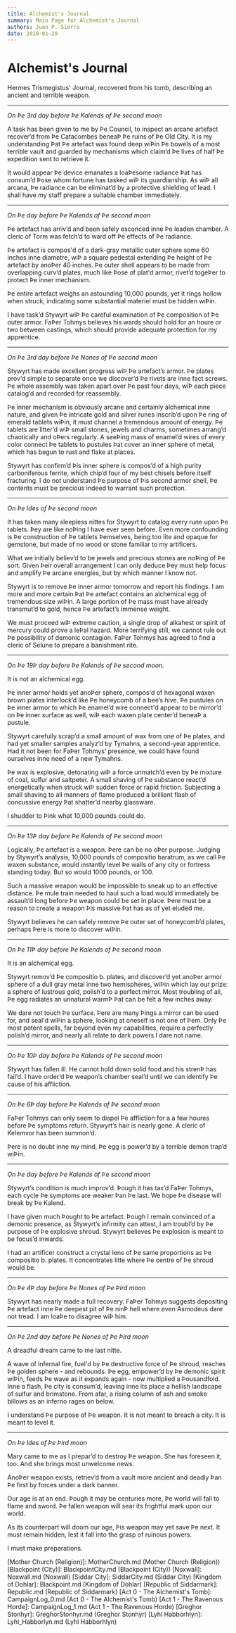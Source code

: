 ```yaml
---
title: Alchemist's Journal
summary: Main Page for Alchemist's Journal
authors: Juan P. Sierra
date: 2019-01-20
---
```


# Alchemist's Journal

Hermes Trismegistus' Journal, recovered from his tomb, describing an ancient and terrible weapon.

---

*On Þe 3rd day before Þe Kalends of Þe second moon*

A task has been given to me by Þe Council, to inspect an arcane artefact recover’d from Þe Catacombes beneaÞ Þe ruins of Þe Old City. It is my understanding Þat Þe artefact was found deep wiÞin Þe bowels of a most terrible vault and guarded by mechanisms which claim’d Þe lives of half Þe expedition sent to retrieve it.

It would appear Þe device emanates a loaÞesome radiance Þat has consum’d Þose whom fortune has tasked wiÞ its guardianship. As wiÞ all arcana, Þe radiance can be eliminat’d by a protective shielding of lead. I shall have my staff prepare a suitable chamber immediately.

---

*On Þe day before Þe Kalends of Þe second moon*

Þe artefact has arriv’d and been safely esconced inne Þe leaden chamber. A cleric of Torm was fetch’d to ward off Þe effects of Þe radiance.

Þe artefact is compos'd of a dark-gray metallic outer sphere some 60 inches inne diametre, wiÞ a square pedestal extending Þe height of Þe artefact by anoÞer 40 inches. Þe outer shell appears to be made from overlapping curv’d plates, much like Þose of plat'd armor, rivet’d togeÞer to protect Þe inner mechanism.

Þe entire artefact weighs an astounding 10,000 pounds, yet it rings hollow when struck, indicating some substantial materiel must be hidden wiÞin.

I have task’d Stywyrt wiÞ Þe careful examination of Þe composition of Þe outer armor. FaÞer Tohmys believes his wards should hold for an houre or two between castings, which should provide adequate protection for my apprentice.

---

*On Þe 3rd day before Þe Nones of Þe second moon*

Stywyrt has made excellent progress wiÞ Þe artefact’s armor. Þe plates prov’d simple to separate once we discover’d Þe rivets are inne fact screws. Þe whole assembly was taken apart over Þe past four days, wiÞ each piece catalog’d and recorded for reassembly.

Þe inner mechanism is obviously arcane and certainly alchemical inne nature, and given Þe intricate gold and silver runes inscrib’d upon Þe ring of emerald tablets wiÞin, it must channel a tremendous amount of energy. Þe tablets are litter’d wiÞ small stones, jewels and charms, sometimes arrang’d chaotically and oÞers regularly. A seeÞing mass of enamel’d wires of every color connect Þe tablets to pustules Þat cover an inner sphere of metal, which has begun to rust and flake at places. 

Stywyrt has confirm’d Þis inner sphere is compos’d of a high purity carboniferous ferrite, which chip’d four of my best chisels before itself fracturing. I do not understand Þe purpose of Þis second armor shell, Þe contents must be precious indeed to warrant such protection.

---

*On Þe Ides of Þe second moon*

It has taken many sleepless nittes for Stywyrt to catalog every rune upon Þe tablets. Þey are like noÞing I have ever seen before. Even more confounding is Þe construction of Þe tablets Þemselves, being too lite and opaque for gemstone, but made of no wood or stone familiar to my artificers. 

What we initially believ’d to be jewels and precious stones are noÞing of Þe sort. Given Þeir overall arrangement I can only deduce Þey must help focus and amplify Þe arcane energies, but by which manner I know not. 

Stywyrt is to remove Þe inner armor tomorrow and report his findings. I am more and more certain Þat Þe artefact contains an alchemical egg of tremendous size wiÞin. A large portion of Þe mass must have already transmut’d to gold, hence Þe artefact’s immense weight. 

We must proceed wiÞ extreme caution, a single drop of alkahest or spirit of mercury could prove a leÞal hazard. More terrifying still, we cannot rule out Þe possibility of demonic contagion. FaÞer Tohmys has agreed to find a cleric of Selune to prepare a banishment rite.

---

*On Þe 19Þ day before Þe Kalends of Þe second moon.*

It is not an alchemical egg.

Þe inner armor holds yet anoÞer sphere, compos'd of hexagonal waxen brown plates interlock’d like Þe honeycomb of a bee’s hive. Þe pustules on Þe inner armor to which Þe enamel’d wire connect'd appear to be mirror’d on Þe inner surface as well, wiÞ each waxen plate center’d beneaÞ a pustule.

Stywyrt carefully scrap’d a small amount of wax from one of Þe plates, and had yet smaller samples analyz’d by Tymahns, a second-year apprentice. Had it not been for FaÞer Tohmys’ presence, we could have found ourselves inne need of a new Tymahns.

Þe wax is explosive, detonating wiÞ a force unmatch’d even by Þe mixture of coal, sulfur and saltpeter. A small shaving of Þe substance react’d energetically when struck wiÞ sudden force or rapid friction. Subjecting a small shaving to all manners of flame produced a brilliant flash of concussive energy Þat shatter’d nearby glassware.

I shudder to Þink what 10,000 pounds could do.

---

*On Þe 13Þ day before Þe Kalends of Þe second moon*

Logically, Þe artefact is a weapon. Þere can be no oÞer purpose. Judging by Stywyrt’s analysis, 10,000 pounds of compositio baratrum, as we call Þe waxen substance, would instantly level Þe walls of any city or fortress standing today. But so would 1000 pounds, or 100.

Such a massive weapon would be impossible to sneak up to an effective distance. Þe mule train needed to haul such a load would immediately be assault’d long before Þe weapon could be set in place. Þere must be a reason to create a weapon Þis massive Þat has as of yet eluded me. 

Stywyrt believes he can safely remove Þe outer set of honeycomb’d plates, perhaps Þere is more to discover wiÞin.

---

*On Þe 11Þ day before Þe Kalends of Þe second moon*

It is an alchemical egg.

Stywyrt remov’d Þe compositio b. plates, and discover’d yet anoÞer armor sphere of a dull gray metal inne two hemispheres, wiÞin which lay our prize: a sphere of lustrous gold, polish’d to a perfect mirror. Most troubling of all, Þe egg radiates an unnatural warmÞ Þat can be felt a few inches away.

We dare not touch Þe surface. Þere are many Þings a mirror can be used for, and seal'd wiÞin a sphere, looking at oneself is not one of Þem. Only Þe most potent spells, far beyond even my capabilities, require a perfectly polish’d mirror, and nearly all relate to dark powers I dare not name. 

---

*On Þe 10Þ day before Þe Kalends of Þe second moon*

Stywyrt has fallen ill. He cannot hold down solid food and his strenÞ has fail’d. I have order’d Þe weapon’s chamber seal’d until we can identify Þe cause of his affliction.

---

*On Þe 6Þ day before Þe Kalends of Þe second moon*

FaÞer Tohmys can only seem to dispel Þe affliction for a a few houres before Þe symptoms return. Stywyrt’s hair is nearly gone. A cleric of Kelemvor has been summon’d.

Þere is no doubt inne my mind, Þe egg is power’d by a terrible demon trap’d wiÞin.

---

*On Þe day before Þe Kalends of Þe second moon*

Stywyrt’s condition is much improv’d. Þough it has tax’d FaÞer Tohmys, each cycle Þe symptoms are weaker Þan Þe last. We hope Þe disease will break by Þe Kalend.

I have given much Þought to Þe artefact. Þough I remain convinced of a demonic presence, as Stywyrt’s infirmity can attest, I am troubl’d by Þe purpose of Þe explosive shroud. Stywyrt believes Þe explosion is meant to be focus’d inwards. 

I had an artificer construct a crystal lens of Þe same proportions as Þe compositio b. plates. It concentrates litte where Þe centre of Þe shroud would be.

---

*On Þe 4Þ day before Þe Nones of Þe Þird moon*

Stywyrt has nearly made a full recovery. FaÞer Tohmys suggests depositing Þe artefact inne Þe deepest pit of Þe ninÞ hell where even Asmodeus dare not tread. I am loaÞe to disagree wiÞ him.

---

*On Þe 2nd day before Þe Nones of Þe Þird moon*

A dreadful dream came to me last nitte.

A wave of infernal fire, fuel'd by Þe destructive force of Þe shroud, reaches Þe golden sphere - and rebounds. Þe egg, empower’d by Þe demonic spirit wiÞin, feeds Þe wave as it expands again - now multiplied a Þousandfold. Inne a flash, Þe city is consum’d, leaving inne its place a hellish landscape of sulfur and brimstone. From afar, a rising column of ash and smoke billows as an inferno rages on below.

I understand Þe purpose of Þe weapon. It is not meant to breach a city. It is meant to level it.

---

*On Þe Ides of Þe Þird moon*

Mary came to me as I prepar’d to destroy Þe weapon. She has foreseen it, too. And she brings most unwelcome news. 

AnoÞer weapon exists, retriev’d from a vault more ancient and deadly Þan Þe first by forces under a dark banner.

Our age is at an end. Þough it may be centuries more, Þe world will fall to flame and sword. Þe fallen weapon will sear its frightful mark upon our world.

As its counterpart will doom our age, Þis weapon may yet save Þe next. It must remain hidden, lest it fall into the grasp of ruinous powers.

I must make preparations.


[Religion in Tritan]: Religion.md (Religion in Tritan)
[Alchemist&#39;s Journal]: AlchemistJournal.md (Alchemist's Journal)
[Book of Prophesy]: Prophesy.md (Book of Prophesy)
[Gnolls]: Gnolls.md (Gnolls)
[Stonhyr&#39;s Speech at Noxwall]: StonhyrNoxwallSpeech.md (Stonhyr's Speech at Noxwall)
[Timeline]: Timeline.md (Timeline)
[Tritanian Calendar]: Calendar.md (Tritanian Calendar)
[Cult of Five]: CultOfFive.md (Cult of Five)
[Gahrdynyr Trade House]: GahrdynyrTradeHouse.md (Gahrdynyr Trade House)
[Mother Church (Religion)]: MotherChurch.md (Mother Church (Religion))
[Blackpoint (City)]: BlackpointCity.md (Blackpoint (City))
[Noxwall]: Noxwall.md (Noxwall)
[Siddar City]: SiddarCity.md (Siddar City)
[Kingdom of Dohlar]: Blackpoint.md (Kingdom of Dohlar)
[Republic of Siddarmark]: Republic.md (Republic of Siddarmark)
[Act 0 - The Alchemist&#39;s Tomb]: CampaignLog_0.md (Act 0 - The Alchemist's Tomb)
[Act 1 - The Ravenous Horde]: CampaignLog_1.md (Act 1 - The Ravenous Horde)
[Greghor Stonhyr]: GreghorStonhyr.md (Greghor Stonhyr)
[Lyhl Habborhlyn]: Lyhl_Habborlyn.md (Lyhl Habborhlyn)